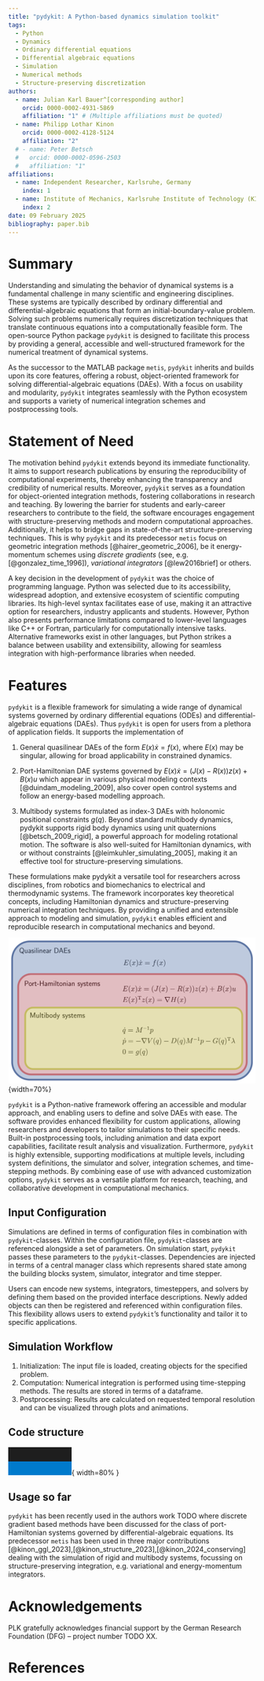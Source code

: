```yaml
---
title: "pydykit: A Python-based dynamics simulation toolkit"
tags:
  - Python
  - Dynamics
  - Ordinary differential equations
  - Differential algebraic equations
  - Simulation
  - Numerical methods
  - Structure-preserving discretization
authors:
  - name: Julian Karl Bauer^[corresponding author]
    orcid: 0000-0002-4931-5869
    affiliation: "1" # (Multiple affiliations must be quoted)
  - name: Philipp Lothar Kinon
    orcid: 0000-0002-4128-5124
    affiliation: "2"
  # - name: Peter Betsch
  #   orcid: 0000-0002-0596-2503
  #   affiliation: "1"
affiliations:
  - name: Independent Researcher, Karlsruhe, Germany
    index: 1
  - name: Institute of Mechanics, Karlsruhe Institute of Technology (KIT), Karlsruhe, Germany
    index: 2
date: 09 February 2025
bibliography: paper.bib
---
```


# Summary

Understanding and simulating the behavior of dynamical systems is a fundamental challenge in many scientific and engineering disciplines.
These systems are typically described by ordinary differential and differential-algebraic equations that form an initial-boundary-value problem.
Solving such problems numerically requires discretization techniques that translate continuous equations into a computationally feasible form.
The open-source Python package `pydykit` is designed to facilitate this process by providing a general, accessible and well-structured framework for the numerical treatment of dynamical systems.

As the successor to the MATLAB package `metis`, `pydykit` inherits and builds upon its core features, offering a robust,
object-oriented framework for solving differential-algebraic equations (DAEs).
With a focus on usability and modularity, `pydykit` integrates seamlessly with the Python ecosystem and
supports a variety of numerical integration schemes and postprocessing tools.

# Statement of Need

The motivation behind `pydykit` extends beyond its immediate functionality.
It aims to support research publications by ensuring the reproducibility of computational experiments, thereby enhancing the transparency and credibility of numerical results.
Moreover, `pydykit` serves as a foundation for object-oriented integration methods, fostering collaborations in research and teaching.
By lowering the barrier for students and early-career researchers to contribute to the field,
the software encourages engagement with structure-preserving methods and modern computational approaches.
Additionally, it helps to bridge gaps in state-of-the-art structure-preserving techniques.
This is why `pydykit` and its predecessor `metis` focus on geometric integration methods [@hairer_geometric_2006], be it energy-momentum schemes using _discrete gradients_ (see, e.g. [@gonzalez_time_1996]), _variational integrators_ [@lew2016brief] or others.

A key decision in the development of `pydykit` was the choice of programming language.
Python was selected due to its accessibility, widespread adoption, and extensive ecosystem of scientific computing libraries.
Its high-level syntax facilitates ease of use, making it an attractive option for researchers, industry applicants and students.
However, Python also presents performance limitations compared to lower-level languages like C++ or Fortran, particularly for computationally intensive tasks.
Alternative frameworks exist in other languages, but Python strikes a balance between usability and extensibility, allowing for seamless integration with high-performance libraries when needed.

# Features

`pydykit` is a flexible framework for simulating a wide range of dynamical systems governed by ordinary differential equations (ODEs) and differential-algebraic equations (DAEs). Thus `pydykit` is open for users from a plethora of application fields. It supports the implementation of

1. General quasilinear DAEs of the form $E(x) \dot{x} = f(x)$,
   where $E(x)$ may be singular, allowing for broad applicability in constrained dynamics.

2. Port-Hamiltonian DAE systems governed by $E(x) \dot{x} = (J(x)- R(x)) z(x) + B(x) u$
   which appear in various physical modeling contexts [@duindam_modeling_2009], also cover open control systems and follow an energy-based modelling approach.

3. Multibody systems formulated as index-3 DAEs with holonomic positional constraints $g(q)$. Beyond standard multibody dynamics, pydykit supports rigid body dynamics using unit quaternions [@betsch_2009_rigid], a powerful approach for modeling rotational motion. The software is also well-suited for Hamiltonian dynamics, with or without constraints [@leimkuhler_simulating_2005], making it an effective tool for structure-preserving simulations.
<!-- An extension to directors-based formulations [@betsch2001constrained] will be straightforward as it is already implemented in the predecessor framework `metis`. -->

These formulations make pydykit a versatile tool for researchers across disciplines, from robotics and biomechanics to electrical and thermodynamic systems. The framework incorporates key theoretical concepts, including Hamiltonian dynamics and structure-preserving numerical integration techniques. By providing a unified and extensible approach to modeling and simulation, `pydykit` enables efficient and reproducible research in computational mechanics and beyond.

![Current system classes covered by `pydykit` \label{fig:systems}](./figures/sample.png){width=70%}

`pydykit` is a Python-native framework offering an accessible and modular approach,
and enabling users to define and solve DAEs with ease.
The software provides enhanced flexibility for custom applications, allowing researchers and developers to tailor simulations to their specific needs.
Built-in postprocessing tools, including animation and data export capabilities, facilitate result analysis and visualization.
Furthermore, `pydykit` is highly extensible, supporting modifications at multiple levels, including system definitions,
the simulator and solver, integration schemes, and time-stepping methods.
By combining ease of use with advanced customization options, `pydykit` serves as a versatile platform for research, teaching, and collaborative development in computational mechanics.

## Input Configuration

Simulations are defined in terms of configuration files in combination with `pydykit`-classes.
Within the configuration file, `pydykit`-classes are referenced
alongside a set of parameters.
On simulation start, `pydykit` passes these parameters to the `pydykit`-classes.
Dependencies are injected in terms of a central manager class which represents shared state among the building blocks system, simulator, integrator and time stepper.

Users can encode new systems, integrators, timesteppers, and solvers by defining them based on the provided interface descriptions.
Newly added objects can then be registered and referenced within configuration files.
This flexibility allows users to extend `pydykit`’s functionality and tailor it to specific applications.

## Simulation Workflow

1. Initialization: The input file is loaded, creating objects for the specified problem.
2. Computation: Numerical integration is performed using time-stepping methods. The results are stored in terms of a dataframe.
3. Postprocessing: Results are calculated on requested temporal resolution and can be visualized through plots and animations.

## Code structure

![an image's alt text \label{fig:structure_image}](./figures/image.png){ width=80% }

## Usage so far

`pydykit` has been recently used in the authors work TODO where discrete gradient based methods have been discussed for the class of port-Hamiltonian systems governed by differential-algebraic equations. Its predecessor `metis` has been used in three major contributions [@kinon_ggl_2023],[@kinon_structure_2023],[@kinon_2024_conserving] dealing with the simulation of rigid and multibody systems, focussing on structure-preserving integration, e.g. variational and energy-momentum integrators.

# Acknowledgements

PLK gratefully acknowledges financial support by the German Research Foundation (DFG) – project number TODO XX.

<!-- - and by the Research Travel Grant of the Karlsruhe House of Young Scientists (KYHS) -->

# References
